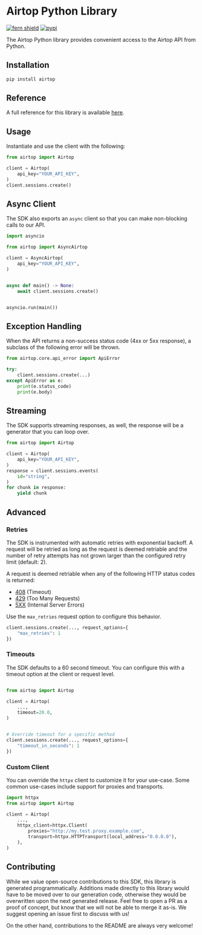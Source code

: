 # Airtop Python Library

[![fern shield](https://img.shields.io/badge/%F0%9F%8C%BF-Built%20with%20Fern-brightgreen)](https://buildwithfern.com?utm_source=github&utm_medium=github&utm_campaign=readme&utm_source=https%3A%2F%2Fgithub.com%2Fairtop-ai%2Fairtop-python-sdk)
[![pypi](https://img.shields.io/pypi/v/airtop)](https://pypi.python.org/pypi/airtop)

The Airtop Python library provides convenient access to the Airtop API from Python.

## Installation

```sh
pip install airtop
```

## Reference

A full reference for this library is available [here](./reference.md).

## Usage

Instantiate and use the client with the following:

```python
from airtop import Airtop

client = Airtop(
    api_key="YOUR_API_KEY",
)
client.sessions.create()
```

## Async Client

The SDK also exports an `async` client so that you can make non-blocking calls to our API.

```python
import asyncio

from airtop import AsyncAirtop

client = AsyncAirtop(
    api_key="YOUR_API_KEY",
)


async def main() -> None:
    await client.sessions.create()


asyncio.run(main())
```

## Exception Handling

When the API returns a non-success status code (4xx or 5xx response), a subclass of the following error
will be thrown.

```python
from airtop.core.api_error import ApiError

try:
    client.sessions.create(...)
except ApiError as e:
    print(e.status_code)
    print(e.body)
```

## Streaming

The SDK supports streaming responses, as well, the response will be a generator that you can loop over.

```python
from airtop import Airtop

client = Airtop(
    api_key="YOUR_API_KEY",
)
response = client.sessions.events(
    id="string",
)
for chunk in response:
    yield chunk
```

## Advanced

### Retries

The SDK is instrumented with automatic retries with exponential backoff. A request will be retried as long
as the request is deemed retriable and the number of retry attempts has not grown larger than the configured
retry limit (default: 2).

A request is deemed retriable when any of the following HTTP status codes is returned:

- [408](https://developer.mozilla.org/en-US/docs/Web/HTTP/Status/408) (Timeout)
- [429](https://developer.mozilla.org/en-US/docs/Web/HTTP/Status/429) (Too Many Requests)
- [5XX](https://developer.mozilla.org/en-US/docs/Web/HTTP/Status/500) (Internal Server Errors)

Use the `max_retries` request option to configure this behavior.

```python
client.sessions.create(..., request_options={
    "max_retries": 1
})
```

### Timeouts

The SDK defaults to a 60 second timeout. You can configure this with a timeout option at the client or request level.

```python

from airtop import Airtop

client = Airtop(
    ...,
    timeout=20.0,
)


# Override timeout for a specific method
client.sessions.create(..., request_options={
    "timeout_in_seconds": 1
})
```

### Custom Client

You can override the `httpx` client to customize it for your use-case. Some common use-cases include support for proxies
and transports.
```python
import httpx
from airtop import Airtop

client = Airtop(
    ...,
    httpx_client=httpx.Client(
        proxies="http://my.test.proxy.example.com",
        transport=httpx.HTTPTransport(local_address="0.0.0.0"),
    ),
)
```

## Contributing

While we value open-source contributions to this SDK, this library is generated programmatically.
Additions made directly to this library would have to be moved over to our generation code,
otherwise they would be overwritten upon the next generated release. Feel free to open a PR as
a proof of concept, but know that we will not be able to merge it as-is. We suggest opening
an issue first to discuss with us!

On the other hand, contributions to the README are always very welcome!
